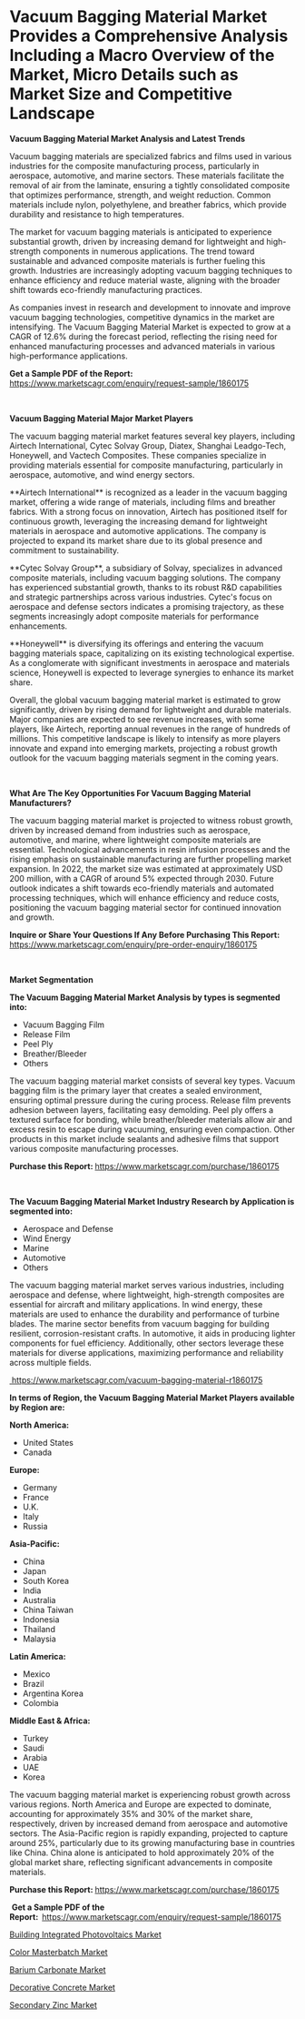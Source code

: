 <p><h1>Vacuum Bagging Material Market Provides a Comprehensive Analysis Including a Macro Overview of the Market, Micro Details such as Market Size and Competitive Landscape</h1></p><p><strong>Vacuum Bagging Material Market Analysis and Latest Trends</strong></p>
<p><p>Vacuum bagging materials are specialized fabrics and films used in various industries for the composite manufacturing process, particularly in aerospace, automotive, and marine sectors. These materials facilitate the removal of air from the laminate, ensuring a tightly consolidated composite that optimizes performance, strength, and weight reduction. Common materials include nylon, polyethylene, and breather fabrics, which provide durability and resistance to high temperatures.</p><p>The market for vacuum bagging materials is anticipated to experience substantial growth, driven by increasing demand for lightweight and high-strength components in numerous applications. The trend toward sustainable and advanced composite materials is further fueling this growth. Industries are increasingly adopting vacuum bagging techniques to enhance efficiency and reduce material waste, aligning with the broader shift towards eco-friendly manufacturing practices.</p><p>As companies invest in research and development to innovate and improve vacuum bagging technologies, competitive dynamics in the market are intensifying. The Vacuum Bagging Material Market is expected to grow at a CAGR of 12.6% during the forecast period, reflecting the rising need for enhanced manufacturing processes and advanced materials in various high-performance applications.</p></p>
<p><strong>Get a Sample PDF of the Report:&nbsp;</strong> <a href="https://www.marketscagr.com/enquiry/request-sample/1860175?utm_campaign=1836&utm_medium=2&utm_source=Github&utm_content=ia&utm_term=30012025&utm_id=vacuum-bagging-material">https://www.marketscagr.com/enquiry/request-sample/1860175</a></p>
<p>&nbsp;</p>
<p><strong>Vacuum Bagging Material Major Market Players</strong></p>
<p><p>The vacuum bagging material market features several key players, including Airtech International, Cytec Solvay Group, Diatex, Shanghai Leadgo-Tech, Honeywell, and Vactech Composites. These companies specialize in providing materials essential for composite manufacturing, particularly in aerospace, automotive, and wind energy sectors.</p><p>**Airtech International** is recognized as a leader in the vacuum bagging market, offering a wide range of materials, including films and breather fabrics. With a strong focus on innovation, Airtech has positioned itself for continuous growth, leveraging the increasing demand for lightweight materials in aerospace and automotive applications. The company is projected to expand its market share due to its global presence and commitment to sustainability.</p><p>**Cytec Solvay Group**, a subsidiary of Solvay, specializes in advanced composite materials, including vacuum bagging solutions. The company has experienced substantial growth, thanks to its robust R&D capabilities and strategic partnerships across various industries. Cytec's focus on aerospace and defense sectors indicates a promising trajectory, as these segments increasingly adopt composite materials for performance enhancements.</p><p>**Honeywell** is diversifying its offerings and entering the vacuum bagging materials space, capitalizing on its existing technological expertise. As a conglomerate with significant investments in aerospace and materials science, Honeywell is expected to leverage synergies to enhance its market share.</p><p>Overall, the global vacuum bagging material market is estimated to grow significantly, driven by rising demand for lightweight and durable materials. Major companies are expected to see revenue increases, with some players, like Airtech, reporting annual revenues in the range of hundreds of millions. This competitive landscape is likely to intensify as more players innovate and expand into emerging markets, projecting a robust growth outlook for the vacuum bagging materials segment in the coming years.</p></p>
<p>&nbsp;</p>
<p><strong>What Are The Key Opportunities For Vacuum Bagging Material Manufacturers?</strong></p>
<p><p>The vacuum bagging material market is projected to witness robust growth, driven by increased demand from industries such as aerospace, automotive, and marine, where lightweight composite materials are essential. Technological advancements in resin infusion processes and the rising emphasis on sustainable manufacturing are further propelling market expansion. In 2022, the market size was estimated at approximately USD 200 million, with a CAGR of around 5% expected through 2030. Future outlook indicates a shift towards eco-friendly materials and automated processing techniques, which will enhance efficiency and reduce costs, positioning the vacuum bagging material sector for continued innovation and growth.</p></p>
<p><strong>Inquire or Share Your Questions If Any Before Purchasing This Report:</strong> <a href="https://www.marketscagr.com/enquiry/pre-order-enquiry/1860175?utm_campaign=1836&utm_medium=2&utm_source=Github&utm_content=ia&utm_term=30012025&utm_id=vacuum-bagging-material">https://www.marketscagr.com/enquiry/pre-order-enquiry/1860175</a></p>
<p>&nbsp;</p>
<p><strong>Market Segmentation</strong></p>
<p><strong>The Vacuum Bagging Material Market Analysis by types is segmented into:</strong></p>
<p><ul><li>Vacuum Bagging Film</li><li>Release Film</li><li>Peel Ply</li><li>Breather/Bleeder</li><li>Others</li></ul></p>
<p><p>The vacuum bagging material market consists of several key types. Vacuum bagging film is the primary layer that creates a sealed environment, ensuring optimal pressure during the curing process. Release film prevents adhesion between layers, facilitating easy demolding. Peel ply offers a textured surface for bonding, while breather/bleeder materials allow air and excess resin to escape during vacuuming, ensuring even compaction. Other products in this market include sealants and adhesive films that support various composite manufacturing processes.</p></p>
<p><strong>Purchase this Report:&nbsp;</strong><a href="https://www.marketscagr.com/purchase/1860175?utm_campaign=1836&utm_medium=2&utm_source=Github&utm_content=ia&utm_term=30012025&utm_id=vacuum-bagging-material">https://www.marketscagr.com/purchase/1860175</a></p>
<p>&nbsp;</p>
<p><strong>The Vacuum Bagging Material Market Industry Research by Application is segmented into:</strong></p>
<p><ul><li>Aerospace and Defense</li><li>Wind Energy</li><li>Marine</li><li>Automotive</li><li>Others</li></ul></p>
<p><p>The vacuum bagging material market serves various industries, including aerospace and defense, where lightweight, high-strength composites are essential for aircraft and military applications. In wind energy, these materials are used to enhance the durability and performance of turbine blades. The marine sector benefits from vacuum bagging for building resilient, corrosion-resistant crafts. In automotive, it aids in producing lighter components for fuel efficiency. Additionally, other sectors leverage these materials for diverse applications, maximizing performance and reliability across multiple fields.</p></p>
<p><a href="https://www.marketscagr.com/vacuum-bagging-material-r1860175?utm_campaign=1836&utm_medium=2&utm_source=Github&utm_content=ia&utm_term=30012025&utm_id=vacuum-bagging-material">&nbsp;https://www.marketscagr.com/vacuum-bagging-material-r1860175</a></p>
<p><strong>In terms of Region, the Vacuum Bagging Material Market Players available by Region are:</strong></p>
<p>
    <p> <strong> North America: </strong>
        <ul>
            <li>United States</li>
            <li>Canada</li>
        </ul>
        </p> 
    <p> <strong> Europe: </strong>
        <ul>
            <li>Germany</li>
            <li>France</li>
            <li>U.K.</li>
            <li>Italy</li>
            <li>Russia</li>
        </ul>
        </p> 
    <p> <strong> Asia-Pacific: </strong>
        <ul>
            <li>China</li>
            <li>Japan</li>
            <li>South Korea</li>
            <li>India</li>
            <li>Australia</li>
            <li>China Taiwan</li>
            <li>Indonesia</li>
            <li>Thailand</li>
            <li>Malaysia</li>
        </ul>
        </p> 
    <p> <strong> Latin America: </strong>
        <ul>
            <li>Mexico</li>
            <li>Brazil</li>
            <li>Argentina Korea</li>
            <li>Colombia</li>
        </ul>
        </p> 
    <p> <strong> Middle East & Africa: </strong>
        <ul>
            <li>Turkey</li>
            <li>Saudi</li>
            <li>Arabia</li>
            <li>UAE</li>
            <li>Korea</li>
        </ul>
    </p>
    </p>
<p><p>The vacuum bagging material market is experiencing robust growth across various regions. North America and Europe are expected to dominate, accounting for approximately 35% and 30% of the market share, respectively, driven by increased demand from aerospace and automotive sectors. The Asia-Pacific region is rapidly expanding, projected to capture around 25%, particularly due to its growing manufacturing base in countries like China. China alone is anticipated to hold approximately 20% of the global market share, reflecting significant advancements in composite materials.</p></p>
<p><strong>Purchase this Report: </strong><a href="https://www.marketscagr.com/purchase/1860175?utm_campaign=1836&utm_medium=2&utm_source=Github&utm_content=ia&utm_term=30012025&utm_id=vacuum-bagging-material">https://www.marketscagr.com/purchase/1860175</a></p>
<p>&nbsp;<strong>Get a Sample PDF of the Report:&nbsp;&nbsp;</strong><a href="https://www.marketscagr.com/enquiry/request-sample/1860175?utm_campaign=1836&utm_medium=2&utm_source=Github&utm_content=ia&utm_term=30012025&utm_id=vacuum-bagging-material">https://www.marketscagr.com/enquiry/request-sample/1860175</a></p>
<p><strong></strong></p>
<p><p><a href="https://github.com/saroarmaicky/Market-Research-Report-List-1/blob/main/building-integrated-photovoltaics-market.md?utm_campaign=1836&utm_medium=2&utm_source=Github&utm_content=ia&utm_term=30012025&utm_id=vacuum-bagging-material">Building Integrated Photovoltaics Market</a></p><p><a href="https://github.com/saoutiguarro/Market-Research-Report-List-1/blob/main/color-masterbatch-market.md?utm_campaign=1836&utm_medium=2&utm_source=Github&utm_content=ia&utm_term=30012025&utm_id=vacuum-bagging-material">Color Masterbatch Market</a></p><p><a href="https://github.com/ahamdyzabira4/Market-Research-Report-List-1/blob/main/barium-carbonate-market.md?utm_campaign=1836&utm_medium=2&utm_source=Github&utm_content=ia&utm_term=30012025&utm_id=vacuum-bagging-material">Barium Carbonate Market</a></p><p><a href="https://github.com/jenithschijf/Market-Research-Report-List-1/blob/main/decorative-concrete-market.md?utm_campaign=1836&utm_medium=2&utm_source=Github&utm_content=ia&utm_term=30012025&utm_id=vacuum-bagging-material">Decorative Concrete Market</a></p><p><a href="https://github.com/voigttyagi/Market-Research-Report-List-1/blob/main/secondary-zinc-market.md?utm_campaign=1836&utm_medium=2&utm_source=Github&utm_content=ia&utm_term=30012025&utm_id=vacuum-bagging-material">Secondary Zinc Market</a></p></p>